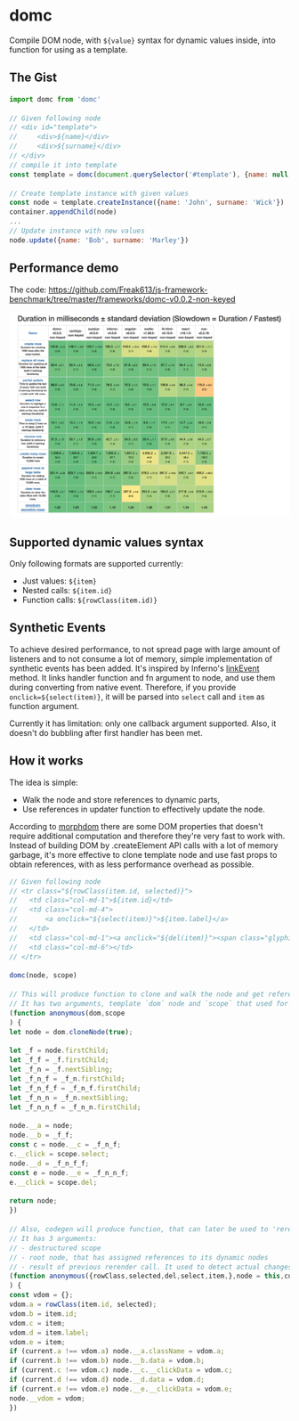 # domc

Compile DOM node, with `${value}` syntax for dynamic values inside, into function for using as a template.

## The Gist

```javascript
import domc from 'domc'

// Given following node
// <div id="template">
//     <div>${name}</div>
//     <div>${surname}</div>
// </div>
// compile it into template
const template = domc(document.querySelector('#template'), {name: null, surname: null})

// Create template instance with given values
const node = template.createInstance({name: 'John', surname: 'Wick'})
container.appendChild(node)
...
// Update instance with new values
node.update({name: 'Bob', surname: 'Marley'})
```

## Performance demo

The code: https://github.com/Freak613/js-framework-benchmark/tree/master/frameworks/domc-v0.0.2-non-keyed

![Performance](performance.png?raw=true "Performance")


## Supported dynamic values syntax

Only following formats are supported currently:
- Just values: `${item}`
- Nested calls: `${item.id}`
- Function calls: `${rowClass(item.id)}`

## Synthetic Events

To achieve desired performance, to not spread page with large amount of listeners
and to not consume a lot of memory, simple implementation of synthetic events has been added.
It's inspired by Inferno's [linkEvent](https://github.com/infernojs/inferno/blob/master/README.md#linkevent-package-inferno) method.
It links handler function and fn argument to node, and use them during converting from native event.
Therefore, if you provide `onclick=${select(item)}`,
it will be parsed into `select` call and `item` as function argument.

Currently it has limitation: only one callback argument supported.
Also, it doesn't do bubbling after first handler has been met.

## How it works

The idea is simple:
- Walk the node and store references to dynamic parts,
- Use references in updater function to effectively update the node.

According to [morphdom](https://github.com/patrick-steele-idem/morphdom) there are some DOM properties that doesn't require additional computation and therefore they're very fast to work with.
Instead of building DOM by .createElement API calls with a lot of memory garbage, it's more effective to clone template node and use fast props to obtain references, with as less performance overhead as possible.

```javascript
// Given following node
// <tr class="${rowClass(item.id, selected)}">
//   <td class="col-md-1">${item.id}</td>
//   <td class="col-md-4">
//       <a onclick="${select(item)}">${item.label}</a>
//   </td>
//   <td class="col-md-1"><a onclick="${del(item)}"><span class="glyphicon glyphicon-remove" aria-hidden="true"></span></a></td>
//   <td class="col-md-6"></td>
// </tr>

domc(node, scope)

// This will produce function to clone and walk the node and get references to dynamic parts
// It has two arguments, template `dom` node and `scope` that used for synthethic event handlers binding
(function anonymous(dom,scope
) {
let node = dom.cloneNode(true);

let _f = node.firstChild;
let _f_f = _f.firstChild;
let _f_n = _f.nextSibling;
let _f_n_f = _f_n.firstChild;
let _f_n_f_f = _f_n_f.firstChild;
let _f_n_n = _f_n.nextSibling;
let _f_n_n_f = _f_n_n.firstChild;

node.__a = node;
node.__b = _f_f;
const c = node.__c = _f_n_f;
c.__click = scope.select;
node.__d = _f_n_f_f;
const e = node.__e = _f_n_n_f;
e.__click = scope.del;

return node;
})

// Also, codegen will produce function, that can later be used to 'rerender' instance
// It has 3 arguments:
// - destructured scope
// - root node, that has assigned references to its dynamic nodes
// - result of previous rerender call. It used to detect actual changes, something like VDOM.
(function anonymous({rowClass,selected,del,select,item,},node = this,current = node.__vdom || {}
) {
const vdom = {};
vdom.a = rowClass(item.id, selected);
vdom.b = item.id;
vdom.c = item;
vdom.d = item.label;
vdom.e = item;
if (current.a !== vdom.a) node.__a.className = vdom.a;
if (current.b !== vdom.b) node.__b.data = vdom.b;
if (current.c !== vdom.c) node.__c.__clickData = vdom.c;
if (current.d !== vdom.d) node.__d.data = vdom.d;
if (current.e !== vdom.e) node.__e.__clickData = vdom.e;
node.__vdom = vdom;
})
```